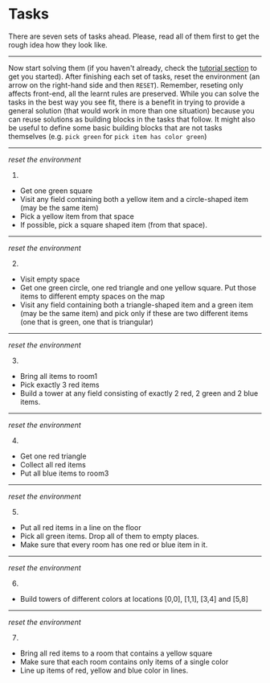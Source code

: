 # Tasks

There are seven sets of tasks ahead. Please, read all of them first to get the rough idea how they look like.

---

Now start solving them (if you haven't already, check the <a href="/#/tutorial" target="_blank">tutorial section</a> to get you started). After finishing each set of tasks, reset the environment (an arrow on the right-hand side and then `RESET`). Remember, reseting only affects front-end, all the learnt rules are preserved.
While you can solve the tasks in the best way you see fit, there is a benefit in trying to provide a general solution (that would work in more than one situation) because you can reuse solutions as building blocks in the tasks that follow. It might also be useful to define some basic building blocks that are not tasks themselves (e.g. `pick green` for `pick item has color green`)

---
*reset the environment*

1.
- Get one green square
- Visit any field containing both a yellow item and a circle-shaped item (may be the same item)
- Pick a yellow item from that space
- If possible, pick a square shaped item (from that space).



---

*reset the environment*

2.

 - Visit empty space
 - Get one green circle, one red triangle and one yellow square. Put those items to different empty spaces on the map
 - Visit any field containing both a triangle-shaped item and a green item (may be the same item) and pick only if these are two different items (one that is green, one that is triangular)

---

*reset the environment*

3.
 - Bring all items to room1
 - Pick exactly 3 red items
 - Build a tower at any field consisting of exactly 2 red, 2 green and 2 blue items.

---

*reset the environment*

 4.
 - Get one red triangle
 - Collect all red items
 - Put all blue items to room3

---

*reset the environment*

5.
 - Put all red items in a line on the floor
 - Pick all green items. Drop all of them to empty places.
 - Make sure that every room has one red or blue item in it.

---

*reset the environment*

6.
 - Build towers of different colors at locations [0,0], [1,1], [3,4] and [5,8]

---

*reset the environment*

7.
 - Bring all red items to a room that contains a yellow square
 - Make sure that each room contains only items of a single color
 - Line up items of red, yellow and blue color in lines.
